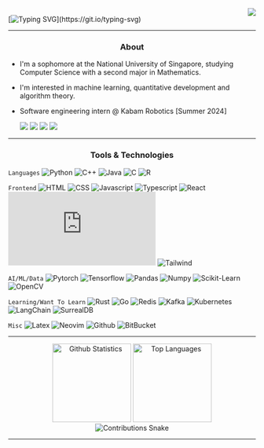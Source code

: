 <img align="right" src="https://visitor-badge.laobi.icu/badge?page_id=yhanyi.yhanyi" />

[![Typing SVG](https://readme-typing-svg.demolab.com?font=JetBrains+Mono&size=30&duration=2500&pause=1000&vCenter=true&random=false&width=435&lines=Hello!+%F0%9F%91%8B;I'm+Yeoh+Han+Yi.)](https://git.io/typing-svg)

<hr/>

<h3 align="center">About</h3>

- I'm a sophomore at the National University of Singapore, studying Computer Science with a second major in Mathematics.
- I'm interested in machine learning, quantitative development and algorithm theory.
- Software engineering intern @ Kabam Robotics [Summer 2024]

    <a target="_blank" href="mailto:yeohhanyi0916@gmail.com"><img src="https://img.shields.io/badge/Gmail-D14836?style=flat&logo=Gmail&logoColor=white"/></a>
    <a href="https://www.linkedin.com/in/yeoh-han-yi/" target="_blank"><img src="https://img.shields.io/badge/LinkedIn-0077B5?style=flat&logo=Linkedin&logoColor=white"/></a>
    <a href="https://yeohhanyi.dev" target="_blank"><img src="https://img.shields.io/badge/Website-000000?style=flat&logo=Vercel&logoColor=white"/></a>
    <a href="https://codeforces.com/profile/yeohhanyi" target="_blank"><img src="https://img.shields.io/badge/Codeforces-1F8ACB?style=flat&logo=Codeforces&logoColor=white"/></a>
<hr/>

<h3 align="center">Tools & Technologies</h3>

`Languages`
![Python](https://img.shields.io/badge/Python_★★★-black?style=flat-square&logo=python)
![C++](https://img.shields.io/badge/C++_★★★-black?style=flat-square&logo=cplusplus)
![Java](https://img.shields.io/badge/Java_★★☆-black?style=flat-square&logo=openjdk)
![C](https://img.shields.io/badge/C_★★☆-black?style=flat-square&logo=c)
![R](https://img.shields.io/badge/R_★☆☆-black?style=flat-square&logo=r)

`Frontend`
![HTML](https://img.shields.io/badge/HTML_★☆☆-black?style=flat-square&logo=html5)
![CSS](https://img.shields.io/badge/CSS_★☆☆-black?style=flat-square&logo=css3)
![Javascript](https://img.shields.io/badge/Javascript_★★☆-black?style=flat-square&logo=javascript)
![Typescript](https://img.shields.io/badge/Typescript_★★☆-black?style=flat-square&logo=typescript)
![React](https://img.shields.io/badge/React_★★☆-black?style=flat-square&logo=react)
![NextJS](https://img.shields.io/badge/NextJS_★★☆-black?style=flat-square&logo=next.js)
![Tailwind](https://img.shields.io/badge/Tailwind_★★☆-black?style=flat-square&logo=tailwindcss)

`AI/ML/Data`
![Pytorch](https://img.shields.io/badge/Pytorch_★★☆-black?style=flat-square&logo=pytorch)
![Tensorflow](https://img.shields.io/badge/Tensorflow_★☆☆-black?style=flat-square&logo=tensorflow)
![Pandas](https://img.shields.io/badge/Pandas_★★☆-black?style=flat-square&logo=pandas)
![Numpy](https://img.shields.io/badge/Numpy_★★☆-black?style=flat-square&logo=numpy)
![Scikit-Learn](https://img.shields.io/badge/ScikitLearn_★★☆-black?style=flat-square&logo=scikitlearn)
![OpenCV](https://img.shields.io/badge/OpenCV_★★☆-black?style=flat-square&logo=opencv)

`Learning/Want To Learn`
![Rust](https://img.shields.io/badge/Rust_★☆☆-black?style=flat-square&logo=rust)
![Go](https://img.shields.io/badge/Go_☆☆☆-black?style=flat-square&logo=go)
![Redis](https://img.shields.io/badge/Redis_☆☆☆-black?style=flat-square&logo=redis)
![Kafka](https://img.shields.io/badge/Kafka_☆☆☆-black?style=flat-square&logo=apachekafka)
![Kubernetes](https://img.shields.io/badge/Kubernetes_☆☆☆-black?style=flat-square&logo=kubernetes)
![LangChain](https://img.shields.io/badge/LangChain_☆☆☆-black?style=flat-square&logo=langchain)
![SurrealDB](https://img.shields.io/badge/SurrealDB_☆☆☆-black?style=flat-square&logo=surrealdb)

`Misc`
![Latex](https://img.shields.io/badge/Latex_★★★-black?style=flat-square&logo=latex)
![Neovim](https://img.shields.io/badge/Neovim_★★☆-black?style=flat-square&logo=neovim)
![Github](https://img.shields.io/badge/Github_★★☆-black?style=flat-square&logo=github)
![BitBucket](https://img.shields.io/badge/BitBucket_★☆☆-black?style=flat-square&logo=bitbucket)

<hr/>

<div align="center">
    <img height=160 src="https://yeohhanyi-github-readme-stats.vercel.app/api?username=yhanyi&show_icons=true&theme=tokyonight&border_radius=10" alt="Github Statistics" />
    <img height=160 src="https://yeohhanyi-github-readme-stats.vercel.app/api/top-langs/?username=yhanyi&hide=jupyter%20notebook&layout=compact&langs_count=10&theme=tokyonight&border_radius=10&size_weight=0.5&count_weight=0.5&" alt="Top Languages" />
</div>

<div align="center">
    <img alt="Contributions Snake" src="https://raw.githubusercontent.com/yhanyi/yhanyi/output/github-contribution-grid-snake.svg" />
</div>

<hr/>

